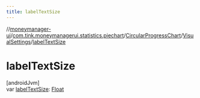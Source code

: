 ```yaml
---
title: labelTextSize
---
```

//[moneymanager-ui](../../../../index.html)/[com.tink.moneymanagerui.statistics.piechart](../../index.html)/[CircularProgressChart](../index.html)/[VisualSettings](index.html)/[labelTextSize](label-text-size.html)



# labelTextSize



[androidJvm]\
var [labelTextSize](label-text-size.html): [Float](https://kotlinlang.org/api/latest/jvm/stdlib/kotlin/-float/index.html)




